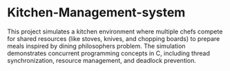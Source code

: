 # Kitchen-Management-system
This project simulates a kitchen environment where multiple chefs compete for shared resources (like stoves, knives, and chopping boards) to prepare meals inspired by dining philosophers problem. The simulation demonstrates concurrent programming concepts in C, including thread synchronization, resource management, and deadlock prevention.
